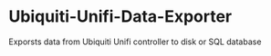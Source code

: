 # Ubiquiti-Unifi-Data-Exporter
Exporsts data from Ubiquiti Unifi controller to disk or SQL database
